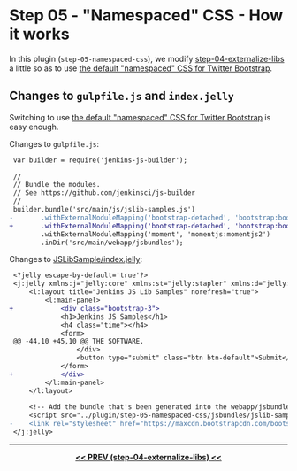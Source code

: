 # Step 05 - "Namespaced" CSS - How it works
In this plugin (`step-05-namespaced-css`), we modify <a href="../../../tree/master/step-04-externalize-libs">step-04-externalize-libs</a>
a little so as to use [the default "namespaced" CSS for Twitter Bootstrap](https://github.com/jenkinsci/js-libs/tree/master/bootstrap#css-namespacing).

## Changes to `gulpfile.js` and `index.jelly`
Switching to use [the default "namespaced" CSS for Twitter Bootstrap](https://github.com/jenkinsci/js-libs/tree/master/bootstrap#css-namespacing) is easy enough.

Changes to `gulpfile.js`:

```diff
 var builder = require('jenkins-js-builder');
 
 //
 // Bundle the modules.
 // See https://github.com/jenkinsci/js-builder
 //
 builder.bundle('src/main/js/jslib-samples.js')
-       .withExternalModuleMapping('bootstrap-detached', 'bootstrap:bootstrap3')
+       .withExternalModuleMapping('bootstrap-detached', 'bootstrap:bootstrap3', {addDefaultCSS: true})
        .withExternalModuleMapping('moment', 'momentjs:momentjs2')
        .inDir('src/main/webapp/jsbundles');
```

Changes to [JSLibSample/index.jelly](src/main/resources/org/jenkinsci/ui/samples/JSLibSample/index.jelly):

```diff
 <?jelly escape-by-default='true'?>
 <j:jelly xmlns:j="jelly:core" xmlns:st="jelly:stapler" xmlns:d="jelly:define" xmlns:l="/lib/layout" xmlns:t="/lib/hudson" xmlns:s="/lib/form">
     <l:layout title="Jenkins JS Lib Samples" norefresh="true">
         <l:main-panel>
+            <div class="bootstrap-3">
             <h1>Jenkins JS Samples</h1>
             <h4 class="time"></h4>
             <form>
 @@ -44,10 +45,10 @@ THE SOFTWARE.
                 </div>
                 <button type="submit" class="btn btn-default">Submit</button>
             </form>
+            </div>
         </l:main-panel>
     </l:layout>
     
     <!-- Add the bundle that's been generated into the webapp/jsbundles folder (by the gulpfile.js) -->
     <script src="../plugin/step-05-namespaced-css/jsbundles/jslib-samples.js" type="text/javascript"></script>
-    <link rel="stylesheet" href="https://maxcdn.bootstrapcdn.com/bootstrap/3.3.5/css/bootstrap.min.css" ></link>
 </j:jelly>
```

<hr/>
<p align="center">
<b><a href="../../../tree/master/step-04-externalize-libs">&lt;&lt; PREV (step-04-externalize-libs) &lt;&lt;</a></b>
</p>

[Node.js]: https://nodejs.org
[Gulp]: https://github.com/gulpjs/gulp
[jenkins-js-builder]: https://github.com/jenkinsci/js-builder
[jenkins-js-modules]: https://github.com/jenkinsci/js-modules
[jenkins-js-libs]: https://github.com/jenkinsci/js-libs
[CommonJS]: http://www.commonjs.org/
[jquery-detached]: https://github.com/tfennelly/jquery-detached
[bootstrap-detached]: https://github.com/tfennelly/bootstrap-detached
[Browserify]: http://browserify.org/
[bundle]: https://github.com/jenkinsci/js-modules/blob/master/FAQs.md#what-is-the-difference-between-a-module-and-a-bundle

